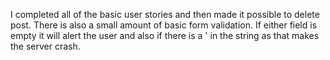 I completed all of the basic user stories and then made it possible to delete post.
There is also a small amount of basic form validation.
If either field is empty it will alert the user and also if there is a ' in the string as that makes the server crash.
